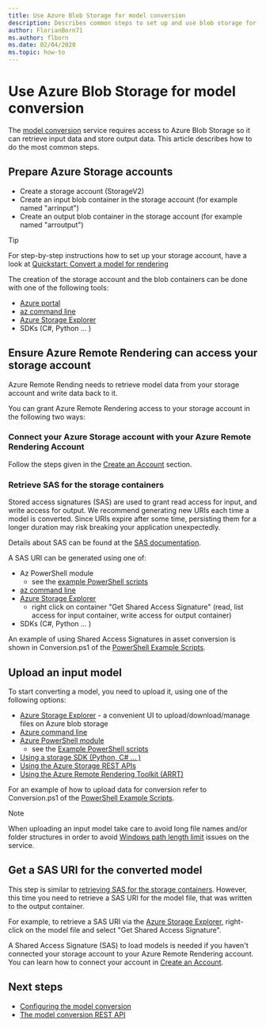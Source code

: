 ```yaml
---
title: Use Azure Blob Storage for model conversion
description: Describes common steps to set up and use blob storage for model conversion.
author: FlorianBorn71
ms.author: flborn
ms.date: 02/04/2020
ms.topic: how-to
---
```


# Use Azure Blob Storage for model conversion

The [model conversion](model-conversion.md) service requires access to Azure Blob Storage so it can retrieve input data and store output data. This article describes how to do the most common steps.

## Prepare Azure Storage accounts

- Create a storage account (StorageV2)
- Create an input blob container in the storage account (for example named "arrinput")
- Create an output blob container in the storage account (for example named "arroutput")

> [!TIP]
> For step-by-step instructions how to set up your storage account, have a look at [Quickstart: Convert a model for rendering](../../quickstarts/convert-model.md)

The creation of the storage account and the blob containers can be done with one of the following tools:

- [Azure portal](https://portal.azure.com)
- [az command line](/cli/azure/install-azure-cli)
- [Azure Storage Explorer](https://azure.microsoft.com/features/storage-explorer/)
- SDKs (C#, Python ... )

## Ensure Azure Remote Rendering can access your storage account

Azure Remote Rending needs to retrieve model data from your storage account and write data back to it.

You can grant Azure Remote Rendering access to your storage account in the following two ways:

### Connect your Azure Storage account with your Azure Remote Rendering Account

Follow the steps given in the [Create an Account](../create-an-account.md#link-storage-accounts) section.

### Retrieve SAS for the storage containers

Stored access signatures (SAS) are used to grant read access for input, and write access for output. We recommend generating new URIs each time a model is converted. Since URIs expire after some time, persisting them for a longer duration may risk breaking your application unexpectedly.

Details about SAS can be found at the [SAS documentation](../../../storage/common/storage-sas-overview.md).

A SAS URI can be generated using one of:

- Az PowerShell module
  - see the [example PowerShell scripts](../../samples/powershell-example-scripts.md)
- [az command line](/cli/azure/install-azure-cli)
- [Azure Storage Explorer](https://azure.microsoft.com/features/storage-explorer/)
  - right click on container "Get Shared Access Signature" (read, list access for input container, write access for output container)
- SDKs (C#, Python ... )

An example of using Shared Access Signatures in asset conversion is shown in Conversion.ps1 of the [PowerShell Example Scripts](../../samples/powershell-example-scripts.md#script-conversionps1).

## Upload an input model

To start converting a model, you need to upload it, using one of the following options:

- [Azure Storage Explorer](https://azure.microsoft.com/features/storage-explorer/) - a convenient UI to upload/download/manage files on Azure blob storage
- [Azure command line](../../../storage/blobs/storage-quickstart-blobs-cli.md)
- [Azure PowerShell module](/powershell/azure/install-azure-powershell)
  - see the [Example PowerShell scripts](../../samples/powershell-example-scripts.md)
- [Using a storage SDK (Python, C# ... )](../../../storage/index.yml)
- [Using the Azure Storage REST APIs](/rest/api/storageservices/blob-service-rest-api)
- [Using the Azure Remote Rendering Toolkit (ARRT)](../../samples/azure-remote-rendering-asset-tool.md)

For an example of how to upload data for conversion refer to Conversion.ps1 of the [PowerShell Example Scripts](../../samples/powershell-example-scripts.md#script-conversionps1).

> [!NOTE]
>
> When uploading an input model take care to avoid long file names and/or folder structures in order to avoid [Windows path length limit](/windows/win32/fileio/maximum-file-path-limitation) issues on the service. 

## Get a SAS URI for the converted model

This step is similar to [retrieving SAS for the storage containers](#retrieve-sas-for-the-storage-containers). However, this time you need to retrieve a SAS URI for the model file, that was written to the output container.

For example, to retrieve a SAS URI via the [Azure Storage Explorer](https://azure.microsoft.com/features/storage-explorer/), right-click on the model file and select "Get Shared Access Signature".

A Shared Access Signature (SAS) to load models is needed if you haven't connected your storage account to your Azure Remote Rendering account. You can learn how to connect your account in [Create an Account](../create-an-account.md#link-storage-accounts).

## Next steps

- [Configuring the model conversion](configure-model-conversion.md)
- [The model conversion REST API](conversion-rest-api.md)
